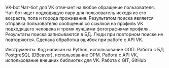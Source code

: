  VK-bot
Чат-бот для VK отвечает на любое обращение  пользователя.
 Чат-бот ищет подходящую пару для пользователь исходя из его возраста, пола и города проживания. Результатом поиска является отправка пользователю сообщения со ссылкой на профиль VK подходящего человека и тремя лучшими фотографиями профиля. 
Результаты поиска записываются в БД.
Люди при повторном поиске не повторяются.
Сделана обработка ошибок при работе с API VK.
 
Инструменты: Код написан на Python, использование ООП. Работа с БД PostgreSQL (DBeaver), использование ОРМ. Работа с API VK, использование внешних библиотек для VK. Работа с GIT, GitHub

